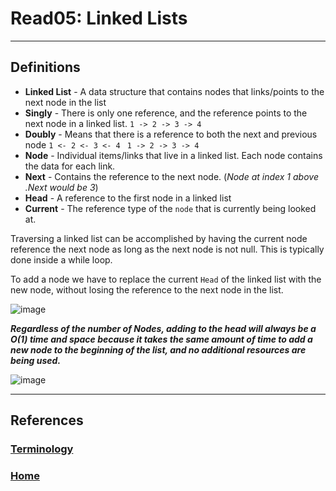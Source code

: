 # Read05: Linked Lists
***
## Definitions
- **Linked List** - A data structure that contains nodes that links/points to the next node in the list
- **Singly** - There is only one reference, and the reference points to the next node in a linked list.
                                                  `1 -> 2 -> 3 -> 4`
- **Doubly** - Means that there is a reference to both the next and previous node
                                 ```1 <- 2 <- 3 <- 4 ```
                                 ```1 -> 2 -> 3 -> 4```
- **Node** - Individual items/links that live in a linked list. Each node contains the data for each link.
- **Next** - Contains the reference to the next node. (*Node at index 1 above .Next would be 3*)
- **Head** - A reference to the first node in a linked list
- **Current** - The reference type of the `node` that is currently being looked at.

Traversing a linked list can be accomplished by having the current node reference the next node as long as the next node is 
not null. This is typically done inside a while loop.

To add a node we have to replace the current `Head` of the linked list with the new node, without losing the reference
to the next node in the list.

![image](https://user-images.githubusercontent.com/80682261/124038801-6ab97800-da0a-11eb-8909-931990b162a8.png)

***Regardless of the number of Nodes, adding to the head will always be a O(1) time and space because it takes the same 
amount of time to add a new node to the beginning of the list, and no additional resources are being used.***

![image](https://user-images.githubusercontent.com/80682261/124038914-9dfc0700-da0a-11eb-8815-f1ab99ded834.png)


***
## References

### [Terminology](https://codefellows.github.io/common_curriculum/data_structures_and_algorithms/Code_401/class-05/resources/singly_linked_list.html)

### [Home](../Readme.md)
